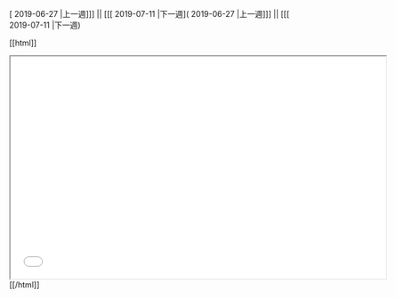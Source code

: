 [ 2019-06-27 |上一週]]] || [[[ 2019-07-11 |下一週]( 2019-06-27 |上一週]]] || [[[ 2019-07-11 |下一週)



[[html]]
<iframe src='<http://pad.hackingthursday.org>  ?showControls=true&showChat=true&showLineNumbers=true&useMonospaceFont=false' width=675 height=400></iframe>
[[/html]]
